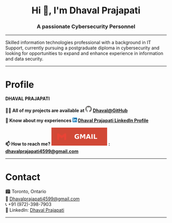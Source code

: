 <h1 align="center">Hi 👋, I'm Dhaval Prajapati</h1>
<h3 align="center">A passionate Cybersecurity Personnel</h3>

***

Skilled information technologies professional with a background in IT Support, currently pursuing a postgraduate diploma in cybersecurity and looking for opportunities to expand and enhance experience in information and data security.

***

# Profile

**DHAVAL PRAJAPATI**

**👨‍💻 All of my projects are available at  ![GitHub logo](assets/user/github.png)  [Dhaval@GitHub](https://github.com/imstrange195)**

**📄 Know about my experiences  ![LinkedIn Logo](assets/user/linkedin.png)  [Dhaval Prajapati LinkedIn Profile](https://www.linkedin.com/in/dhavalprajapati195/)**

**📫 How to reach me?  ![Gmail logo](assets/user/gmail.svg) : dhavalprajapati4599@gmail.com**


***

# Contact

🏙️ Toronto, Ontario  
📧 Dhavalprajapati4599@gmail.com  
📞 +91 (972)-398-7903  
🔗 LinkedIn: [Dhaval Prajapati](linkedin.com/in/dhavalprajapati195)


***
